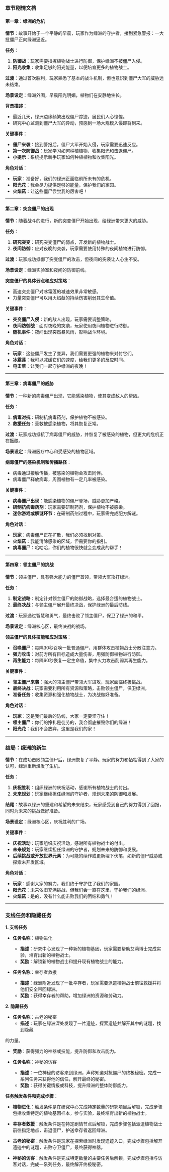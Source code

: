### 章节剧情文档

#### 第一章：绿洲的危机

**情节**：故事开始于一个平静的早晨，玩家作为绿洲的守护者，接到紧急警报：一大批僵尸正向绿洲逼近。

**任务**：
1. **防御战**：玩家需要指挥植物战士进行防御，保护绿洲不被僵尸入侵。
2. **阳光收集**：收集足够的阳光能量，以便培育更多的植物战士。

**过渡**：通过首次胜利，玩家熟悉了基本的战斗机制，但也意识到僵尸大军的威胁远未结束。

**场景设定**：绿洲外围，早晨阳光明媚，植物们在安静地生长。

**背景描述**：
- 最近几天，绿洲边缘频繁出现僵尸踪迹，居民们人心惶惶。
- 研究中心监测到僵尸大军的异动，预感到一场大规模入侵即将到来。

**关键事件**：
- **僵尸来袭**：接到警报后，僵尸大军开始入侵，玩家需要迅速反应。
- **第一次防御战**：玩家学习如何种植植物、收集阳光和击退僵尸。
- **小提示**：系统提示新手玩家如何种植植物和收集阳光。

**角色对话**：
- **玩家**：准备好，我们的绿洲正面临前所未有的危机。
- **阳光花**：我会尽力提供足够的能量，保护我们的家园。
- **火焰菇**：让这些僵尸尝尝我的厉害吧！

---

#### 第二章：突变僵尸的出现

**情节**：随着战斗的进行，新的突变僵尸开始出现，给绿洲带来更大的威胁。

**任务**：
1. **研究突变**：研究突变僵尸的弱点，开发新的植物战士。
2. **夜间防御**：应对夜晚的突袭，玩家需要使用特殊的夜间植物进行防御。

**过渡**：玩家成功抵御了突变僵尸的攻击，但夜间的突袭让人心生不安。

**场景设定**：绿洲实验室和夜间的防御前线。

**突变僵尸的具体弱点和应对策略**：
- 高速突变僵尸对冰霜莲的减速效果非常敏感。
- 力量突变僵尸可以用火焰菇的持续伤害削弱其生命值。

**关键事件**：
- **突变僵尸入侵**：新的敌人出现，玩家需要调整策略。
- **夜间防御战**：面对夜晚的突袭，玩家使用夜间植物进行防御。
- **随机事件**：夜间出现突然暴风雨，影响战斗环境。

**角色对话**：
- **玩家**：这些僵尸发生了变异，我们需要更强的植物来对付它们。
- **冰霜莲**：我可以减缓它们的速度，给我们更多的反应时间。
- **电击草**：让我们一起守护绿洲的夜晚！

---

#### 第三章：病毒僵尸的威胁

**情节**：一种新的病毒僵尸出现，它能感染植物，使其变成敌人的帮凶。

**任务**：
1. **病毒对抗**：研制抗病毒药剂，保护植物不被感染。
2. **救援任务**：营救被感染植物，将其恢复正常。

**过渡**：玩家成功抵抗了病毒僵尸的威胁，并恢复了被感染的植物，但更大的危机正在酝酿。

**场景设定**：绿洲医疗中心和受感染的植物区域。

**病毒僵尸的感染机制和传播路径**：
- 病毒通过接触传播，被感染的植物会攻击同伴。
- 病毒僵尸释放病毒，周围植物有一定几率被感染。

**关键事件**：
- **病毒僵尸出现**：能感染植物的僵尸登场，威胁更加严峻。
- **研制抗病毒药剂**：玩家需要研制药剂，保护植物不被感染。
- **迷你游戏或解谜环节**：在研制药剂过程中，玩家需完成配方解谜。

**角色对话**：
- **玩家**：病毒僵尸正在扩散，我们必须找到对策。
- **火焰菇**：我能清除感染的区域，但需要你的指引。
- **病毒僵尸**：哈哈哈，你们的植物很快就会变成我的帮手！

---

#### 第四章：领主僵尸的挑战

**情节**：领主僵尸，具有强大能力的僵尸首领，带领大军攻打绿洲。

**任务**：
1. **制定战略**：制定针对领主僵尸的防御战略，选择最合适的植物战士。
2. **最终决战**：与领主僵尸展开最终决战，保护绿洲的最后防线。

**过渡**：玩家通过智慧和勇气，最终击败了领主僵尸，保卫了绿洲的和平。

**场景设定**：绿洲核心区，最终决战的战场。

**领主僵尸的具体技能和应对策略**：
- **召唤僵尸**：每隔30秒召唤一批普通僵尸，用群体攻击植物战士分散注意力。
- **强力攻击**：对前方所有目标造成大量伤害，用强防御植物进行防御。
- **再生能力**：每隔60秒恢复一定生命值，集中火力攻击削弱其再生能力。

**关键事件**：
- **领主僵尸来袭**：强大的领主僵尸带领大军进攻，玩家面临终极挑战。
- **最终决战**：玩家需要利用所有资源和策略，击败领主僵尸，保卫绿洲。
- **准备任务**：收集资源和强化植物战士，为决战做好准备。

**角色对话**：
- **玩家**：这是我们最后的防线，大家一定要坚守住！
- **领主僵尸**：你们的挣扎是徒劳的，我会彻底摧毁你们的绿洲！
- **阳光花**：我们不会放弃，这里是我们的家！

---

### 结局：绿洲的新生

**情节**：在成功击败领主僵尸后，绿洲恢复了平静。玩家的努力和牺牲得到了大家的认可，绿洲重新焕发了生机。

**任务**：
1. **庆祝胜利**：组织绿洲的庆祝活动，感谢所有植物战士的付出。
2. **未来规划**：玩家继续担任绿洲的守护者，规划未来的防御和发展。

**结尾**：故事以绿洲的重建和希望的未来结束，玩家感受到自己的努力得到了回报，同时为未来的挑战做好准备。

**场景设定**：绿洲核心区，庆祝胜利的广场。

**关键事件**：
- **庆祝活动**：玩家组织庆祝活动，感谢所有植物战士的付出。
- **未来规划**：玩家继续担任绿洲的守护者，规划未来的防御和发展。
- **后续挑战或开放世界元素**：为可能的续作或更新埋下伏笔，如新的僵尸威胁或探索未开发区域。

**角色对话**：
- **玩家**：感谢大家的努力，我们终于守护住了我们的家园。
- **阳光花**：未来依旧充满挑战，但我们会一直在这里，守护我们的绿洲。
- **火焰菇**：是的，没有什么能击败我们的团结和勇气！

---

### 支线任务和隐藏任务

**1. 支线任务**
- **任务名称**：植物进化
  - **描述**：研究中心发现了一种新的植物基因，玩家需要帮助艾莉博士完成实验，培育出新的植物战士。
  - **奖励**：解锁新的植物战士和提升现有植物战士的能力。

- **任务名称**：幸存者救援
  - **描述**：绿洲附近发现了一批幸存者，玩家需要派遣植物战士前往救援并将他们安全带回绿洲。
  - **奖励**：获得幸存者的帮助，增加绿洲的资源和劳动力。

**2. 隐藏任务**
- **任务名称**：古老的秘密
  - **描述**：玩家在绿洲深处发现了一片遗迹，探索遗迹并解开其中的谜题，找到隐藏

的力量。
  - **奖励**：获得强力的神器或技能，提升防御和攻击能力。

- **任务名称**：神秘的访客
  - **描述**：一位神秘的访客来到绿洲，声称知道对抗僵尸的终极秘密。完成一系列任务来获得他的信任，解开最终的秘密。
  - **奖励**：获得关键情报或科技，提升绿洲的整体防御能力。

**任务触发条件和完成步骤**：
- **植物进化**：触发条件是在研究中心完成特定数量的研究项目后解锁，完成步骤包括收集特定的植物基因样本，参与实验，最终培育出新的植物战士。

- **幸存者救援**：触发条件是在特定剧情节点后解锁，完成步骤包括派遣植物战士前往指定地点，击退僵尸，护送幸存者返回绿洲。

- **古老的秘密**：触发条件是玩家在探索绿洲时发现遗迹入口，完成步骤包括解开遗迹中的谜题，击败守卫僵尸，最终获得神器。

- **神秘的访客**：触发条件是完成特定数量的主要任务后解锁，完成步骤包括与访客对话，完成一系列任务，最终解开终极秘密。

  
